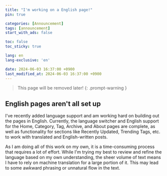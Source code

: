 ```yaml
---
title: "I'm working on a English page!"
pin: true

categories: [Announcement]
tags: [announcement]
start_with_ads: false

toc: false
toc_sticky: true

lang: en
lang-exclusive: 'en'

date: 2024-06-03 16:37:00 +0900
last_modified_at: 2024-06-03 16:37:00 +0900
---
```


> This page will be removed later!
{: .prompt-warning }

## **English pages aren't all set up**

I've recently added language support and am working hard on building out the pages in English. Currently, the language switcher and English support for the Home, Category, Tag, Archive, and About pages are complete, as well as functionality for sections like Recently Updated, Trending Tags, etc. to work with translated and English-written posts.

As I am doing all of this work on my own, it is a time-consuming process that requires a lot of effort. While I'm trying my best to review and refine the language based on my own understanding, the sheer volume of text means I have to rely on machine translation for a large portion of it. This may lead to some awkward phrasing or unnatural flow in the text.